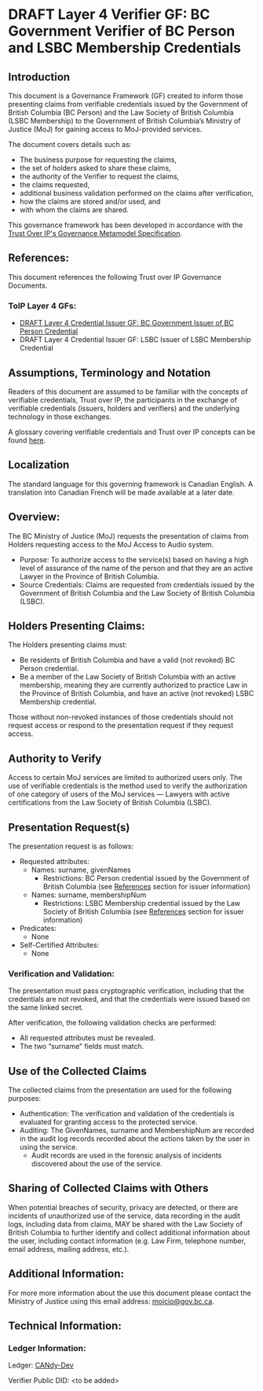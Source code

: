 # DRAFT Layer 4 Verifier GF: BC Government Verifier of BC Person and LSBC Membership Credentials

## Introduction

This document is a Governance Framework (GF) created to inform those presenting claims from verifiable credentials issued by the Government of British Columbia (BC Person) and the Law Society of British Columbia (LSBC Membership) to the Government of British Columbia’s Ministry of Justice (MoJ) for gaining access to MoJ-provided services.

The document covers details such as:



* The business purpose for requesting the claims,
* the set of holders asked to share these claims,
* the authority of the Verifier to request the claims,
* the claims requested,
* additional business validation performed on the claims after verification,
* how the claims are stored and/or used, and
* with whom the claims are shared.

This governance framework has been developed in accordance with the[ Trust Over IP's Governance Metamodel Specification](https://trustoverip.org/permalink/ToIP-Governance-Metamodel-Specification-V1.0-2021-12-21.pdf).


## References:

This document references the following Trust over IP Governance Documents.

### ToIP Layer 4 GFs:

* [DRAFT Layer 4 Credential Issuer GF: BC Government Issuer of BC Person Credential](../../Credentials/BCGov/BCPerson.md)
* DRAFT Layer 4 Credential Issuer GF: LSBC Issuer of LSBC Membership Credential


## Assumptions, Terminology and Notation

Readers of this document are assumed to be familiar with the concepts of verifiable credentials, Trust over IP, the participants in the exchange of verifiable credentials (issuers, holders and verifiers) and the underlying technology in those exchanges.

A glossary covering verifiable credentials and Trust over IP concepts can be found [here](https://trustoverip.github.io/toip/glossary).


## Localization

The standard language for this governing framework is Canadian English. A translation into Canadian French will be made available at a later date.


## Overview:

The BC Ministry of Justice (MoJ) requests the presentation of claims from Holders requesting access to the MoJ Access to Audio system.



* Purpose: To authorize access to the service(s) based on having a high level of assurance of the name of the person and that they are an active Lawyer in the Province of British Columbia.
* Source Credentials: Claims are requested from credentials issued by the  Government of British Columbia and the Law Society of British Columbia (LSBC).


## Holders Presenting Claims:

The Holders presenting claims must:



* Be residents of British Columbia and have a valid (not revoked) BC Person credential.
* Be a member of the Law Society of British Columbia with an active membership, meaning they are currently authorized to practice Law in the Province of British Columbia, and have an active (not revoked) LSBC Membership credential.

Those without non-revoked instances of those credentials should not request access or respond to the presentation request if they request access.


## Authority to Verify

Access to certain MoJ services are limited to authorized users only. The use of verifiable credentials is the method used to verify the authorization of one category of users of the MoJ services — Lawyers with active certifications from the Law Society of British Columbia (LSBC).


## Presentation Request(s)

The presentation request is as follows:



* Requested attributes:
    * Names: surname, givenNames
        * Restrictions: BC Person credential issued by the Government of British Columbia (see [References](#references) section for issuer information)
    * Names: surname, membershipNum
        * Restrictions: LSBC Membership credential issued by the Law Society of British Columbia (see [References](#references) section for issuer information)
* Predicates:
    * None
* Self-Certified Attributes:
    * None


### Verification and Validation:

The presentation must pass cryptographic verification, including that the credentials are not revoked, and that the credentials were issued based on the same linked secret.

After verification, the following validation checks are performed:



* All requested attributes must be revealed.
* The two “surname” fields must match.


## Use of the Collected Claims

The collected claims from the presentation are used for the following purposes:



* Authentication: The verification and validation of the credentials is evaluated for granting access to the protected service.
* Auditing: The GivenNames, surname and MembershipNum are recorded in the audit log records recorded about the actions taken by the user in using the service.
    * Audit records are used in the forensic analysis of incidents discovered about the use of the service.


## Sharing of Collected Claims with Others

When potential breaches of security, privacy are detected, or there are incidents of unauthorized use of the service, data recording in the audit logs, including data from claims, MAY be shared with the Law Society of British Columbia to further identify and collect additional information about the user, including contact information (e.g. Law Firm, telephone number, email address, mailing address, etc.).


## Additional Information:

For more more information about the use this document please contact the Ministry of Justice using this email address: [mojcio@gov.bc.ca](mailto:mojcio@gov.bc.ca).


## Technical Information:


### Ledger Information:

Ledger: [CANdy-Dev](https://candyscan.idlab.org/home/CANDY_DEV)

Verifier Public DID: &lt;to be added>
